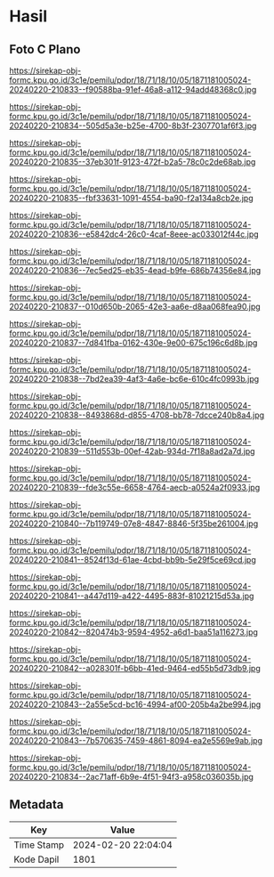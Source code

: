 # Hasil

## Foto C Plano

https://sirekap-obj-formc.kpu.go.id/3c1e/pemilu/pdpr/18/71/18/10/05/1871181005024-20240220-210833--f90588ba-91ef-46a8-a112-94add48368c0.jpg

https://sirekap-obj-formc.kpu.go.id/3c1e/pemilu/pdpr/18/71/18/10/05/1871181005024-20240220-210834--505d5a3e-b25e-4700-8b3f-2307701af6f3.jpg

https://sirekap-obj-formc.kpu.go.id/3c1e/pemilu/pdpr/18/71/18/10/05/1871181005024-20240220-210835--37eb301f-9123-472f-b2a5-78c0c2de68ab.jpg

https://sirekap-obj-formc.kpu.go.id/3c1e/pemilu/pdpr/18/71/18/10/05/1871181005024-20240220-210835--fbf33631-1091-4554-ba90-f2a134a8cb2e.jpg

https://sirekap-obj-formc.kpu.go.id/3c1e/pemilu/pdpr/18/71/18/10/05/1871181005024-20240220-210836--e5842dc4-26c0-4caf-8eee-ac033012f44c.jpg

https://sirekap-obj-formc.kpu.go.id/3c1e/pemilu/pdpr/18/71/18/10/05/1871181005024-20240220-210836--7ec5ed25-eb35-4ead-b9fe-686b74356e84.jpg

https://sirekap-obj-formc.kpu.go.id/3c1e/pemilu/pdpr/18/71/18/10/05/1871181005024-20240220-210837--010d650b-2065-42e3-aa6e-d8aa068fea90.jpg

https://sirekap-obj-formc.kpu.go.id/3c1e/pemilu/pdpr/18/71/18/10/05/1871181005024-20240220-210837--7d841fba-0162-430e-9e00-675c196c6d8b.jpg

https://sirekap-obj-formc.kpu.go.id/3c1e/pemilu/pdpr/18/71/18/10/05/1871181005024-20240220-210838--7bd2ea39-4af3-4a6e-bc6e-610c4fc0993b.jpg

https://sirekap-obj-formc.kpu.go.id/3c1e/pemilu/pdpr/18/71/18/10/05/1871181005024-20240220-210838--8493868d-d855-4708-bb78-7dcce240b8a4.jpg

https://sirekap-obj-formc.kpu.go.id/3c1e/pemilu/pdpr/18/71/18/10/05/1871181005024-20240220-210839--511d553b-00ef-42ab-934d-7f18a8ad2a7d.jpg

https://sirekap-obj-formc.kpu.go.id/3c1e/pemilu/pdpr/18/71/18/10/05/1871181005024-20240220-210839--fde3c55e-6658-4764-aecb-a0524a2f0933.jpg

https://sirekap-obj-formc.kpu.go.id/3c1e/pemilu/pdpr/18/71/18/10/05/1871181005024-20240220-210840--7b119749-07e8-4847-8846-5f35be261004.jpg

https://sirekap-obj-formc.kpu.go.id/3c1e/pemilu/pdpr/18/71/18/10/05/1871181005024-20240220-210841--8524f13d-61ae-4cbd-bb9b-5e29f5ce69cd.jpg

https://sirekap-obj-formc.kpu.go.id/3c1e/pemilu/pdpr/18/71/18/10/05/1871181005024-20240220-210841--a447d119-a422-4495-883f-81021215d53a.jpg

https://sirekap-obj-formc.kpu.go.id/3c1e/pemilu/pdpr/18/71/18/10/05/1871181005024-20240220-210842--820474b3-9594-4952-a6d1-baa51a116273.jpg

https://sirekap-obj-formc.kpu.go.id/3c1e/pemilu/pdpr/18/71/18/10/05/1871181005024-20240220-210842--a028301f-b6bb-41ed-9464-ed55b5d73db9.jpg

https://sirekap-obj-formc.kpu.go.id/3c1e/pemilu/pdpr/18/71/18/10/05/1871181005024-20240220-210843--2a55e5cd-bc16-4994-af00-205b4a2be994.jpg

https://sirekap-obj-formc.kpu.go.id/3c1e/pemilu/pdpr/18/71/18/10/05/1871181005024-20240220-210843--7b570635-7459-4861-8094-ea2e5569e9ab.jpg

https://sirekap-obj-formc.kpu.go.id/3c1e/pemilu/pdpr/18/71/18/10/05/1871181005024-20240220-210834--2ac71aff-6b9e-4f51-94f3-a958c036035b.jpg


## Metadata

| Key        | Value               |
| ---------- | ------------------- |
| Time Stamp | 2024-02-20 22:04:04 |
| Kode Dapil | 1801                |



